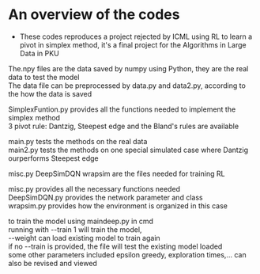 # An overview of the codes
 + These codes reproduces a project rejected by ICML using RL to learn a pivot in simplex method, it's a final project for the Algorithms in Large Data in PKU
 
The.npy files are the data saved by numpy using Python, they are the real data to test the model  
The data file can be preprocessed by data.py and data2.py, according to the how the data is saved  

SimplexFuntion.py provides all the functions needed to implement the simplex method  
3 pivot rule: Dantzig, Steepest edge and the Bland's rules are available  

main.py tests the methods on the real data  
main2.py tests the methods on one special simulated case where Dantzig ourperforms Steepest edge  

misc.py DeepSimDQN wrapsim are the files needed for training RL   

misc.py provides all the necessary functions needed    
DeepSimDQN.py provides the network parameter and class  
wrapsim.py provides how the environment is organized in this case  

to train the model using maindeep.py in cmd  
running with --train 1 will train the model,   
--weight can load existing model to train again    
if no --train is provided, the file will test the existing model loaded  
some other parameters included epsilon greedy, exploration times,... can also be revised and viewed  

